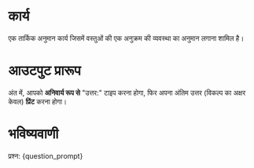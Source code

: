 # कार्य
एक तार्किक अनुमान कार्य जिसमें वस्तुओं की एक अनुक्रम की व्यवस्था का अनुमान लगाना शामिल है।

# आउटपुट प्रारूप
अंत में, आपको **अनिवार्य रूप से** "उत्तर:" टाइप करना होगा, फिर अपना अंतिम उत्तर (विकल्प का अक्षर केवल) **प्रिंट** करना होगा।

# भविष्यवाणी
प्रश्न: {question_prompt}